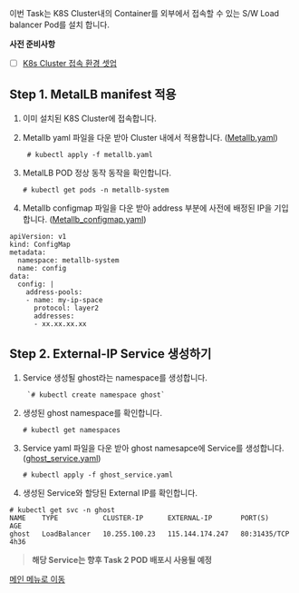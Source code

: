 이번 Task는 K8S Cluster내의 Container를 외부에서 접속할 수 있는 S/W Load balancer Pod를 설치 합니다.

**사전 준비사항** 
 - [ ] [K8s Cluster 접속 환경 셋업](https://github.com/netappkr/NDX_Handsonworkshop-/blob/master/K8s_on_MultiCloud/OnPremNKS.md)    

## Step 1. MetalLB manifest  적용 

1. 이미 설치된  K8S Cluster에 접속합니다.
2.  Metallb yaml 파일을 다운 받아 Cluster 내에서 적용합니다. ([Metallb.yaml](https://github.com/netappkr/NDX_Handsonworkshop-/blob/master/sourcefile/metallb.yaml))  

    ` # kubectl apply -f metallb.yaml`

3.  MetalLB POD 정상 동작 동작을 확인합니다.

    `# kubectl get pods -n metallb-system`
 
4.  Metallb configmap 파일을 다운 받아 address 부분에 사전에 배정된 IP을 기입합니다. ([Metallb_configmap.yaml](https://github.com/netappkr/NDX_Handsonworkshop-/blob/master/sourcefile/metallbconfigmap.yaml))
  <pre class=" language-undefined"><code class="prism language-&quot;NotActions&quot;: language-undefined">apiVersion: v1
kind: ConfigMap
metadata:
  namespace: metallb-system
  name: config
data:
  config: |
    address-pools:
    - name: my-ip-space
      protocol: layer2
      addresses:
      - xx.xx.xx.xx </code></pre>
      
## Step 2. External-IP Service  생성하기 

1. Service 생성될 ghost라는 namespace를 생성합니다.

        `# kubectl create namespace ghost`    
     
23. 생성된 ghost namespace를 확인합니다. 

      `# kubectl get namespaces`
        
4.  Service yaml 파일을 다운 받아 ghost namesapce에 Service를 생성합니다.([ghost_service.yaml](https://github.com/netappkr/NDX_Handsonworkshop-/blob/master/sourcefile/ghost_service.yaml))

       `# kubectl apply -f ghost_service.yaml` 
       
45.  생성된 Service와 할당된 External IP를 확인합니다.
<pre class=" language-undefined"><code class="prism language-&quot;NotActions&quot;: language-undefined"># kubectl get svc -n ghost
NAME    TYPE           CLUSTER-IP      EXTERNAL-IP       PORT(S)        AGE
ghost   LoadBalancer   10.255.100.23   115.144.174.247   80:31435/TCP   4h36</code></pre> 

> **해당 Service는 향후 Task 2 POD 배포시 사용될 예정** 

[메인 메뉴로 이동](https://github.com/netappkr/NDX_Handsonworkshop-/)
   
   


<!--stackedit_data:
eyJoaXN0b3J5IjpbMTY1OTUxNzg5NCwxNjY4Nzk1NjE0LDM3OD
U0Nzc1MywtMTQ4MDg2OTEzLDg2NzY5NDg4NV19
-->